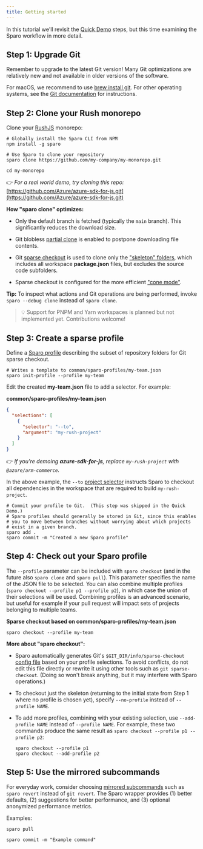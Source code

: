 ```yaml
---
title: Getting started
---
```


In this tutorial we'll revisit the [Quick Demo](../../index.md#quick-demo) steps, but this time examining the Sparo workflow in more detail.

## Step 1: Upgrade Git

Remember to upgrade to the latest Git version! Many Git optimizations are relatively new and not available in older versions of the software.

For macOS, we recommend to use [brew install git](https://git-scm.com/download/mac).  For other operating systems, see the [Git documentation](https://git-scm.com/book/en/v2/Getting-Started-Installing-Git) for instructions.

## Step 2: Clone your Rush monorepo

Clone your [RushJS](https://rushjs.io/) monorepo:

```shell
# Globally install the Sparo CLI from NPM
npm install -g sparo

# Use Sparo to clone your repository
sparo clone https://github.com/my-company/my-monorepo.git

cd my-monorepo
```

👉 _For a real world demo, try cloning this repo:_
[https://github.com/Azure/azure-sdk-for-js.git](https://github.com/Azure/azure-sdk-for-js.git)


**How "sparo clone" optimizes:**

- Only the default branch is fetched (typically the `main` branch).  This significantly reduces the download size.

- Git blobless [partial clone](../reference/git_optimization.md) is enabled to postpone downloading file contents.

- Git [sparse checkout](https://git-scm.com/docs/git-sparse-checkout) is used to clone only the ["skeleton" folders](../reference/skeleton_folders.md), which includes all workspace **package.json** files, but excludes the source code subfolders.

- Sparse checkout is configured for the more efficient ["cone mode"](https://git-scm.com/docs/git-sparse-checkout#_internalsnon_cone_problems).

**Tip:** To inspect what actions and Git operations are being performed, invoke `sparo --debug clone` instead of `sparo clone`.

> 💡 Support for PNPM and Yarn workspaces is planned but not implemented yet. Contributions welcome!

## Step 3: Create a sparse profile

Define a [Sparo profile](../configs/profile_json.md) describing the subset of repository folders for Git sparse checkout.

```shell
# Writes a template to common/sparo-profiles/my-team.json
sparo init-profile --profile my-team
```

Edit the created **my-team.json** file to add a selector. For example:

**common/sparo-profiles/my-team.json**
```json
{
  "selections": [
    {
      "selector": "--to",
      "argument": "my-rush-project"
    }
  ]
}
```
👉 _If you're demoing **azure-sdk-for-js**, replace `my-rush-project` with `@azure/arm-commerce`._

In the above example, the `--to` [project selector](https://rushjs.io/pages/developer/selecting_subsets/#--to) instructs Sparo to checkout all dependencies in the workspace that are required to build `my-rush-project`.

```shell
# Commit your profile to Git.  (This step was skipped in the Quick Demo.)
# Sparo profiles should generally be stored in Git, since this enables
# you to move between branches without worrying about which projects
# exist in a given branch.
sparo add .
sparo commit -m "Created a new Sparo profile"
```

## Step 4: Check out your Sparo profile

The `--profile` parameter can be included with `sparo checkout` (and in the future also `sparo clone` and `sparo pull`).  This parameter specifies the name of the JSON file to be selected.  You can also combine multiple profiles (`sparo checkout --profile p1 --profile p2`), in which case the union of their selections will be used.  Combining profiles is an advanced scenario, but useful for example if your pull request will impact sets of projects belonging to multiple teams.

**Sparse checkout based on common/sparo-profiles/my-team.json**
```shell
sparo checkout --profile my-team
```

**More about "sparo checkout":**

- Sparo automatically generates Git's `$GIT_DIR/info/sparse-checkout` [config file](https://git-scm.com/docs/git-sparse-checkout#_internalssparse_checkout) based on your profile selections.  To avoid conflicts, do not edit this file directly or rewrite it using other tools such as `git sparse-checkout`.  (Doing so won't break anything, but it may interfere with Sparo operations.)

- To checkout just the skeleton (returning to the initial state from Step 1 where no profile is chosen yet), specify `--no-profile` instead of `--profile NAME`.

- To add more profiles, combining with your existing selection, use `--add-profile NAME` instead of `--profile NAME`.  For example, these two commands produce the same result as `sparo checkout --profile p1 --profile p2`:
  ```shell
  sparo checkout --profile p1
  sparo checkout --add-profile p2
  ```

## Step 5: Use the mirrored subcommands

For everyday work, consider choosing [mirrored subcommands](../commands/overview.md) such as `sparo revert` instead of `git revert`. The Sparo wrapper provides (1) better defaults, (2) suggestions for better performance, and (3) optional anonymized performance metrics.

Examples:

```shell
sparo pull

sparo commit -m "Example command"
```
